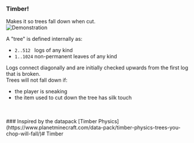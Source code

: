 ### Timber!
Makes it so trees fall down when cut.<br>
![Demonstration](https://cdn.modrinth.com/data/xmgjZzfd/images/0008b7b5228ba211322b06375c6e82ea68ea075f.gif)

A "tree" is defined internally as:
- `2..512 `&nbsp;logs of any kind
- `1..1024` non-permanent leaves of any kind

Logs connect diagonally and are initially checked upwards from the first log that is broken.<br>
Trees will not fall down if:
- the player is sneaking
- the item used to cut down the tree has silk touch
<br>
<br>
### Inspired by the datapack [Timber Physics](https://www.planetminecraft.com/data-pack/timber-physics-trees-you-chop-will-fall/)# Timber
